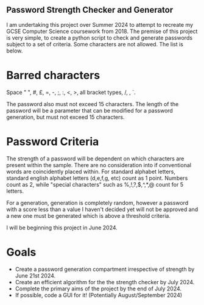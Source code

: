 ## Password Strength Checker and Generator

I am undertaking this project over Summer 2024 to attempt to recreate my GCSE Computer Science coursework from 2018. The premise of this project is very simple, to create a python script to check and generate passwords subject to a set of criteria. Some characters are not allowed. The list is below.

# Barred characters
Space " ", #, £, =, -, ;, :, <, >, all bracket types, /, \, `. 

The password also must not exceed 15 characters. The length of the password will be a parameter that can be modified for a password generation, but must not exceed 15 characters.

# Password Criteria 

The strength of a password will be dependent on which characters are present within the sample. There are no consideration into if conventional words are coincidently placed within. For standard alphabet letters, standard english alphabet letters (d,e,f,g, etc) count as 1 point. Numbers count as 2, while "special characters" such as %,!,?,$,^,*,@ count for 5 letters. 

For a generation, generation is completely random, however a password with a score less than a value I haven't decided yet will not be approved and a new one must be generated which is above a threshold criteria.

I will be beginning this project in June 2024.

# Goals

- Create a password generation compartment irrespective of strength by June 21st 2024.
- Create an efficient algorithm for the the strength checker by July 2024.
- Complete the primary aims of the project by the end of July 2024.
- If possible, code a GUI for it! (Potentially August/September 2024)


